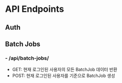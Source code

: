 # API Endpoints

## Auth

## Batch Jobs

### - /api/batch-jobs/

- GET: 현재 로그인된 사용자의 모든 BatchJob 데이터 반환
- POST: 현재 로그인된 사용자를 기준으로 BatchJob 생성

